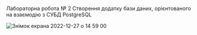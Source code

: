 Лабораторна робота № 2
Створення додатку бази даних, орієнтованого на взаємодію з СУБД PostgreSQL

![Знімок екрана 2022-12-27 о 14 59 00](https://user-images.githubusercontent.com/51059778/209677611-0b6c66a9-92e3-465b-944a-ab0484152b70.png)
